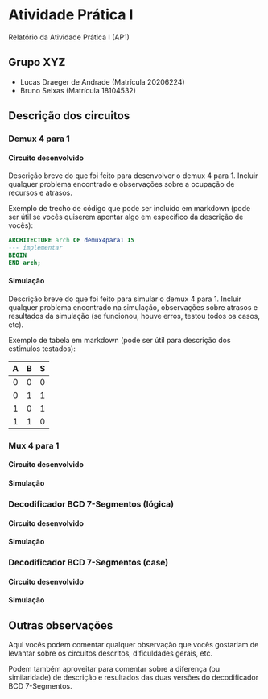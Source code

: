 # Atividade Prática I

Relatório da Atividade Prática I (AP1)

## Grupo XYZ

- Lucas Draeger de Andrade (Matrícula 20206224)
- Bruno Seixas (Matrícula 18104532)

## Descrição dos circuitos

### Demux 4 para 1

#### Circuito desenvolvido

Descrição breve do que foi feito para desenvolver o demux 4 para 1.
Incluir qualquer problema encontrado e observações sobre a ocupação de recursos e atrasos. 

Exemplo de trecho de código que pode ser incluído em markdown (pode ser útil se vocês quiserem apontar algo em específico da descrição de vocês):

```vhdl
ARCHITECTURE arch OF demux4para1 IS
--- implementar
BEGIN
END arch;
```

#### Simulação

Descrição breve do que foi feito para simular o demux 4 para 1.
Incluir qualquer problema encontrado na simulação, observações sobre atrasos e resultados da simulação (se funcionou, houve erros, testou todos os casos, etc). 

Exemplo de tabela em markdown (pode ser útil para descrição dos estímulos testados):

| A | B | S |
|:-:|:-:|:-:|
| 0 | 0 | 0 |
| 0 | 1 | 1 |
| 1 | 0 | 1 |
| 1 | 1 | 0 |


### Mux 4 para 1

#### Circuito desenvolvido

#### Simulação

### Decodificador BCD 7-Segmentos (lógica)

#### Circuito desenvolvido

#### Simulação

### Decodificador BCD 7-Segmentos (case)

#### Circuito desenvolvido

#### Simulação

## Outras observações

Aqui vocês podem comentar qualquer observação que vocês gostariam de levantar sobre os circuitos descritos, dificuldades gerais, etc.

Podem também aproveitar para comentar sobre a diferença (ou similaridade) de descrição e resultados das duas versões do decodificador BCD 7-Segmentos. 

